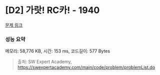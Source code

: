 # [D2] 가랏! RC카! - 1940 

[문제 링크](https://swexpertacademy.com/main/code/problem/problemDetail.do?contestProbId=AV5PjMgaALgDFAUq) 

### 성능 요약

메모리: 58,776 KB, 시간: 153 ms, 코드길이: 577 Bytes



> 출처: SW Expert Academy, https://swexpertacademy.com/main/code/problem/problemList.do